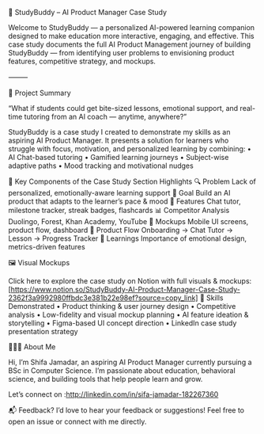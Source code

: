 🧠 StudyBuddy – AI Product Manager Case Study

Welcome to StudyBuddy — a personalized AI-powered learning companion designed to make education more interactive, engaging, and effective.
This case study documents the full AI Product Management journey of building StudyBuddy — from identifying user problems to envisioning product features, competitive strategy, and mockups.

⸻

📘 Project Summary

“What if students could get bite-sized lessons, emotional support, and real-time tutoring from an AI coach — anytime, anywhere?”

StudyBuddy is a case study I created to demonstrate my skills as an aspiring AI Product Manager. It presents a solution for learners who struggle with focus, motivation, and personalized learning by combining:
	•	AI Chat-based tutoring
	•	Gamified learning journeys
	•	Subject-wise adaptive paths
	•	Mood tracking and motivational nudges
 
 🧩 Key Components of the Case Study
 Section
Highlights
🔍 Problem
Lack of personalized, emotionally-aware learning support
🎯 Goal
Build an AI product that adapts to the learner’s pace & mood
🧠 Features
Chat tutor, milestone tracker, streak badges, flashcards
📊 Competitor Analysis
Duolingo, Forest, Khan Academy, YouTube
🎨 Mockups
Mobile UI screens, product flow, dashboard
🧭 Product Flow
Onboarding → Chat Tutor → Lesson → Progress Tracker
🔬 Learnings
Importance of emotional design, metrics-driven features

🖼️ Visual Mockups

Click here to explore the case study on Notion with full visuals & mockups:
[https://www.notion.so/StudyBuddy-AI-Product-Manager-Case-Study-2362f3a9992980ffbdc3e381b22e98ef?source=copy_link]
🧠 Skills Demonstrated
	•	Product thinking & user journey design
	•	Competitive analysis
	•	Low-fidelity and visual mockup planning
	•	AI feature ideation & storytelling
	•	Figma-based UI concept direction
	•	LinkedIn case study presentation strategy
 
 👩🏻‍💻 About Me

Hi, I’m Shifa Jamadar, an aspiring AI Product Manager currently pursuing a BSc in Computer Science. I’m passionate about education, behavioral science, and building tools that help people learn and grow.

Let’s connect on :http://linkedin.com/in/sifa-jamadar-182267360

📬 Feedback?
I’d love to hear your feedback or suggestions!
Feel free to open an issue or connect with me directly.

